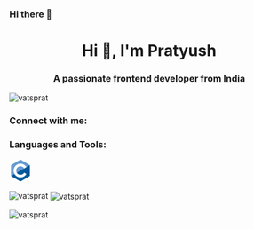 ### Hi there 👋

<!--
**vatsprat/vatsprat** is a ✨ _special_ ✨ repository because its `README.md` (this file) appears on your GitHub profile.

Here are some ideas to get you started:

- 🔭 I’m currently working on ...
- 🌱 I’m currently learning ...
- 👯 I’m looking to collaborate on ...
- 🤔 I’m looking for help with ...
- 💬 Ask me about ...
- 📫 How to reach me: ...
- 😄 Pronouns: ...
- ⚡ Fun fact: ...
-->

<h1 align="center">Hi 👋, I'm Pratyush</h1>
<h3 align="center">A passionate frontend developer from India</h3>

<p align="left"> <img src="https://komarev.com/ghpvc/?username=vatsprat&label=Profile%20views&color=0e75b6&style=flat" alt="vatsprat" /> </p>

<h3 align="left">Connect with me:</h3>
<p align="left">
</p>

<h3 align="left">Languages and Tools:</h3>
<p align="left"> <a href="https://www.cprogramming.com/" target="_blank" rel="noreferrer"> <img src="https://raw.githubusercontent.com/devicons/devicon/master/icons/c/c-original.svg" alt="c" width="40" height="40"/> </a> </p>

<p><img align="left" src="https://github-readme-stats.vercel.app/api/top-langs?username=vatsprat&show_icons=true&locale=en&layout=compact" alt="vatsprat" /></p>

<p>&nbsp;<img align="center" src="https://github-readme-stats.vercel.app/api?username=vatsprat&show_icons=true&locale=en" alt="vatsprat" /></p>

<p><img align="center" src="https://github-readme-streak-stats.herokuapp.com/?user=vatsprat&" alt="vatsprat" /></p>


